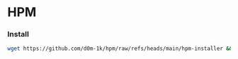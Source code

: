 # HPM

### Install
```bash
wget https://github.com/d0m-1k/hpm/raw/refs/heads/main/hpm-installer && chmod +x ./hpm-installer && ./hpm-installer && rm ./hpm-installer
```
